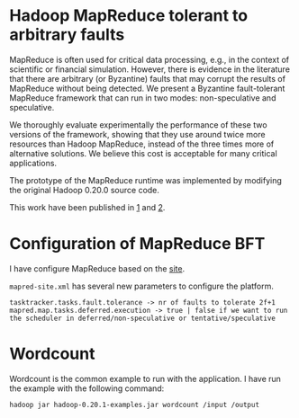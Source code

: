 # Hadoop MapReduce tolerant to arbitrary faults

MapReduce is often used for critical data processing, e.g., in the context of scientific or financial simulation. However, there is evidence in the literature that there are arbitrary (or Byzantine) faults that may corrupt the results of MapReduce without being detected. We present a Byzantine fault-tolerant MapReduce framework that can run in two modes: non-speculative and speculative.

We thoroughly evaluate experimentally the performance of these two versions of the framework, showing that they use around twice more resources than Hadoop MapReduce, instead of the three times more of alternative solutions. We believe this cost is acceptable for many critical applications.

The prototype of the MapReduce runtime was implemented by modifying the original Hadoop 0.20.0 source code.

This work have been published in [1](http://ieeexplore.ieee.org/xpl/login.jsp?tp=&arnumber=6133124&url=http%3A%2F%2Fieeexplore.ieee.org%2Fxpls%2Fabs_all.jsp%3Farnumber%3D6133124) and [2](http://ieeexplore.ieee.org/xpl/login.jsp?tp=&arnumber=6412676&url=http%3A%2F%2Fieeexplore.ieee.org%2Fxpls%2Fabs_all.jsp%3Farnumber%3D6412676).

# Configuration of MapReduce BFT

I have configure MapReduce based on the [site](http://www.michael-noll.com/tutorials/running-hadoop-on-ubuntu-linux-single-node-cluster/).

`mapred-site.xml` has several new parameters to configure the platform.

    tasktracker.tasks.fault.tolerance -> nr of faults to tolerate 2f+1
    mapred.map.tasks.deferred.execution -> true | false if we want to run the scheduler in deferred/non-speculative or tentative/speculative


# Wordcount

Wordcount is the common example to run with the application. I have run the example with the following command:

    hadoop jar hadoop-0.20.1-examples.jar wordcount /input /output

